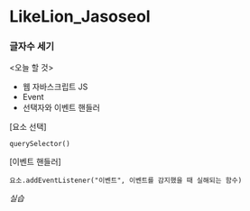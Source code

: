 # LikeLion_Jasoseol
### 글자수 세기

<오늘 할 것>
* 웹 자바스크립트 JS
* Event
* 선택자와 이벤트 핸들러

[요소 선택]
```
querySelector()
```

[이벤트 핸들러]
```
요소.addEventListener("이벤트", 이벤트를 감지했을 때 실해되는 함수)
```

*실습*